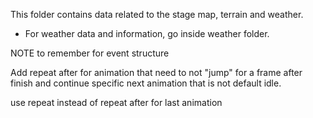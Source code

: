This folder contains data related to the stage map, terrain and weather.

- For weather data and information, go inside weather folder. 

NOTE to remember for event structure

Add repeat after for animation that need to not "jump" for a frame after finish and continue specific next animation that is not default idle.

use repeat instead of repeat after for last animation